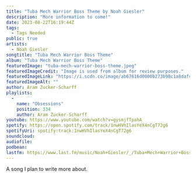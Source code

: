 ```yaml
---
title: "Tuba Mech Warrior Boss Theme by Noah Giesler"
description: "More information to come!"
date: 2023-08-22T16:19:44Z
tags:
  - Tags Needed
public: true
artists:
  - Noah Giesler
songtitle: "Tuba Mech Warrior Boss Theme"
album: "Tuba Mech Warrior Boss Theme"
featuredImage: "tuba-mech-warrior-boss-theme.jpeg"
featuredImageCredit: "Image is used from album for review purposes."
featuredImageLink: "https://i.scdn.co/image/ab67616d0000b273b98c1a8dafc12aad54f1e489"
featuredImageAlt: ""
author: Aram Zucker-Scharff
playlists:
  -
    name: "Obsessions"
    position: 334
    author: Aram Zucker-Scharff
youtube: https://www.youtube.com/watch?v=gysmjfTpahA
spotify: https://open.spotify.com/track/1nwHVhIlasYeX4nCgT72g6
spotifyUri: spotify:track:1nwHVhIlasYeX4nCgT72g6
soundcloud:
audiofile:
podbean:
lastfm: https://www.last.fm/music/Noah+Giesler/_/Tuba+Mech+Warrior+Boss+Theme
---
```


A song I plan to write more about.
		